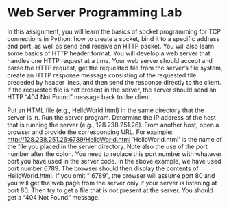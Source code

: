 # Web Server Programming Lab
In this assignment, you will learn the basics of socket programming for TCP connections in 
Python: how to create a socket, bind it to a specific address and port, as well as send and receive 
an HTTP packet. You will also learn some basics of HTTP header format. 
You will develop a web server that handles one HTTP request at a time. Your web server should 
accept and parse the HTTP request, get the requested file from the server’s file system, create an 
HTTP response message consisting of the requested file preceded by header lines, and then send 
the response directly to the client. If the requested file is not present in the server, the server should 
send an HTTP “404 Not Found” message back to the client.

Put an HTML file (e.g., HelloWorld.html) in the same directory that the server is in. Run the server 
program. Determine the IP address of the host that is running the server (e.g., 128.238.251.26). 
From another host, open a browser and provide the corresponding URL. For example: 
http://128.238.251.26:6789/HelloWorld.html 
‘HelloWorld.html’ is the name of the file you placed in the server directory. Note also the use of 
the port number after the colon. You need to replace this port number with whatever port you have 
used in the server code. In the above example, we have used port number 6789. The browser should 
then display the contents of HelloWorld.html. If you omit ":6789", the browser will assume port 
80 and you will get the web page from the server only if your server is listening at port 80. 
Then try to get a file that is not present at the server. You should get a “404 Not Found” message.

